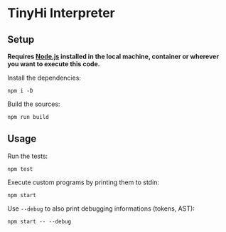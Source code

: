 # TinyHi Interpreter

## Setup

**Requires [Node.js](https://nodejs.org/en/) installed in the local machine, container or wherever you want to execute this code.**

Install the dependencies:

```
npm i -D
```

Build the sources:

```
npm run build
```

## Usage

Run the tests:

```
npm test
```

Execute custom programs by printing them to stdin:

```
npm start
```

Use `--debug` to also print debugging informations (tokens, AST):

```
npm start -- --debug
```
